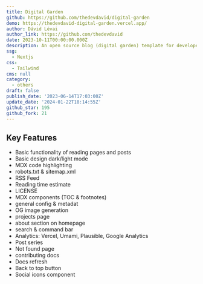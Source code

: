 ```yaml
---
title: Digital Garden
github: https://github.com/thedevdavid/digital-garden
demo: https://thedevdavid-digital-garden.vercel.app/
author: Dávid Lévai
author_link: https://github.com/thedevdavid
date: 2023-10-11T00:00:00.000Z
description: An open source blog (digital garden) template for developers
ssg:
  - Nextjs
css:
  - Tailwind
cms: null
category:
  - others
draft: false
publish_date: '2023-06-14T17:03:00Z'
update_date: '2024-01-22T18:14:55Z'
github_star: 195
github_fork: 21
---
```


## Key Features

- Basic functionality of reading pages and posts
- Basic design dark/light mode
- MDX code highlighting
- robots.txt & sitemap.xml
- RSS Feed
- Reading time estimate
- LICENSE
- MDX components (TOC & footnotes)
- general config & metadat
- OG image generation
- projects page
- about section on homepage
- search & command bar
- Analytics: Vercel, Umami, Plausible, Google Analytics
- Post series
- Not found page
- contributing docs
- Docs refresh
- Back to top button
- Social icons component
